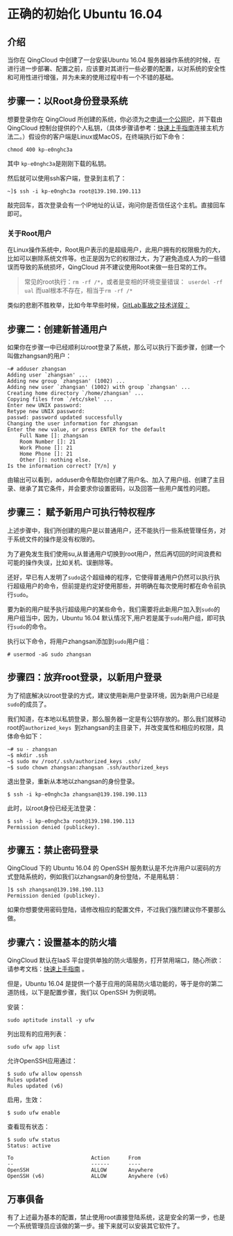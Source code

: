 # 正确的初始化 Ubuntu 16.04

## 介绍

当你在 QingCloud 中创建了一台安装Ubuntu 16.04 服务器操作系统的时候，在进行进一步部署、配置之前，应该要对其进行一些必要的配置，以对系统的安全性和可用性进行增强，并为未来的使用过程中有一个不错的基础。

## 步骤一：以Root身份登录系统

想要登录你在 QingCloud 所创建的系统，你必须为之[申请一个公网IP](https://docs.qingcloud.com/guide/compute_network/topology.html#id3)，并下载由 QingCloud 控制台提供的个人私钥，（具体步骤请参考：[快速上手指南](https://docs.qingcloud.com/guide/quick_start.html)连接主机方法二。）假设你的客户端是Linux或MacOS，在终端执行如下命令：

```
chmod 400 kp-e0nghc3a
```

其中 ```kp-e0nghc3a```是刚刚下载的私钥。

然后就可以使用ssh客户端，登录到主机了：

```
~]$ ssh -i kp-e0nghc3a root@139.198.190.113
```
敲完回车，首次登录会有一个IP地址的认证，询问你是否信任这个主机。直接回车即可。

### 关于Root用户

在Linux操作系统中，Root用户表示的是超级用户，此用户拥有的权限极为的大，比如可以删除系统文件等。也正是因为它的权限过大，为了避免造成人为的一些错误而导致的系统损坏，QingCloud 并不建议使用Root来做一些日常的工作。

> 常见的root执行：``` rm -rf /* ```，或者是变相的环境变量错误：``` userdel -rf ual``` 而ual根本不存在，相当于```rm -rf /* ```

类似的悲剧不胜枚举，比如今年早些时候，[GitLab事故之技术详叙：](http://www.infoq.com/cn/news/2017/02/Technical-details-accident-GitLa)

## 步骤二：创建新普通用户

如果你在步骤一中已经顺利以root登录了系统，那么可以执行下面步骤，创建一个叫做zhangsan的用户：

```
~# adduser zhangsan
Adding user `zhangsan' ...
Adding new group `zhangsan' (1002) ...
Adding new user `zhangsan' (1002) with group `zhangsan' ...
Creating home directory `/home/zhangsan' ...
Copying files from `/etc/skel' ...
Enter new UNIX password:
Retype new UNIX password:
passwd: password updated successfully
Changing the user information for zhangsan
Enter the new value, or press ENTER for the default
	Full Name []: zhangsan      
	Room Number []: 21
	Work Phone []: 21
	Home Phone []: 21
	Other []: nothing else.
Is the information correct? [Y/n] y
```
由输出可以看到，adduser命令帮助你创建了用户名、加入了用户组、创建了主目录、继承了其它条件，并会要求你设置密码，以及回答一些用户属性的问题。

## 步骤三： 赋予新用户可执行特权程序

上述步骤中，我们所创建的用户是以普通用户，还不能执行一些系统管理任务，对于系统文件的操作是没有权限的。

为了避免发生我们使用su,从普通用户切换到root用户，然后再切回的时间浪费和可能的操作失误，比如关机、误删除等。

还好，早已有人发明了```sudo```这个超级棒的程序，它使得普通用户仍然可以执行执行超级用户的命令，但前提是约定好使用那些，并明确在每次使用时都在命令前执行```sudo```。

要为新的用户赋予执行超级用户的某些命令，我们需要将此新用户加入到```sudo```的用户组当中，因为，Ubuntu 16.04 默认情况下,用户若是属于```sudo```用户组，即可执行```sudo```的命令。

执行以下命令，将用户zhangsan添加到```sudo```用户组：

```
# usermod -aG sudo zhangsan
```

## 步骤四：放弃root登录，以新用户登录

为了彻底解决以root登录的方式，建议使用新用户登录环境，因为新用户已经是```sudo```的成员了。

我们知道，在本地以私钥登录，那么服务器一定是有公钥存放的。那么我们就移动root的```authorized_keys ```到zhangsan的主目录下，并改变属性和相应的权限，具体命令如下：

```
~# su - zhangsan
~$ mkdir .ssh
~$ sudo mv /root/.ssh/authorized_keys .ssh/
~$ sudo chown zhangsan:zhangsan .ssh/authorized_keys
```

退出登录，重新从本地以zhangsan的身份登录。

```
$ ssh -i kp-e0nghc3a zhangsan@139.198.190.113
```
此时，以root身份已经无法登录：

```
$ ssh -i kp-e0nghc3a root@139.198.190.113
Permission denied (publickey).
```

## 步骤五：禁止密码登录

QingCloud 下的 Ubuntu 16.04 的 OpenSSH 服务默认是不允许用户以密码的方式登陆系统的，例如我们以zhangsan的身份登陆，不是用私钥：

```
]$ ssh zhangsan@139.198.190.113
Permission denied (publickey).
```

如果你想要使用密码登陆，请修改相应的配置文件，不过我们强烈建议你不要那么做。

## 步骤六：设置基本的防火墙

QingCloud 默认在IaaS 平台提供单独的防火墙服务，打开禁用端口，随心所欲：请参考文档：[快速上手指南](https://docs.qingcloud.com/guide/quick_start.html) 。

但是，Ubuntu 16.04 是提供一个基于应用的简易防火墙功能的，等于是你的第二道防线，以下是配置步骤，我们以 OpenSSH 为例说明。

安装：

```
sudo aptitude install -y ufw
```

列出现有的应用列表：

```
sudo ufw app list
```
允许OpenSSH应用通过：

```
$ sudo ufw allow openssh
Rules updated
Rules updated (v6)
```
启用，生效：
```
$ sudo ufw enable
```

查看现有状态：
```
$ sudo ufw status
Status: active

To                         Action      From
--                         ------      ----
OpenSSH                    ALLOW       Anywhere                  
OpenSSH (v6)               ALLOW       Anywhere (v6)             

```
## 万事俱备

有了上述最为基本的配置，禁止使用root直接登陆系统，这是安全的第一步，也是一个系统管理员应该做的第一步。接下来就可以安装其它软件了。
